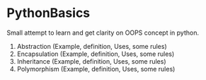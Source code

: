 # PythonBasics

Small attempt to learn and get clarity on OOPS concept in python. 

1. Abstraction (Example, definition, Uses, some rules)
2. Encapsulation (Example, definition, Uses, some rules)
3. Inheritance (Example, definition, Uses, some rules)
4. Polymorphism (Example, definition, Uses, some rules)
